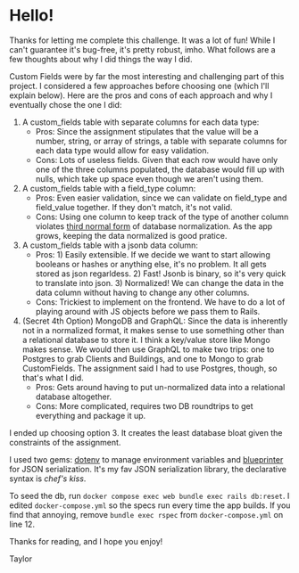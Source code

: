 # Hello!

Thanks for letting me complete this challenge. It was a lot of fun! While I can't guarantee it's bug-free, it's pretty robust, imho. What follows are a few thoughts about why I did things the way I did.

Custom Fields were by far the most interesting and challenging part of this project. I considered a few approaches before choosing one (which I'll explain below). Here are the pros and cons of each approach and why I eventually chose the one I did:

1. A custom_fields table with separate columns for each data type:
    - Pros: Since the assignment stipulates that the value will be a number, string, or array of strings, a table with separate columns for each data type would allow for easy validation.
    - Cons: Lots of useless fields. Given that each row would have only one of the three columns populated, the database would fill up with nulls, which take up space even though we aren't using them.
2. A custom_fields table with a field_type column:
    - Pros: Even easier validation, since we can validate on field_type and field_value together. If they don't match, it's not valid.
    - Cons: Using one column to keep track of the type of another column violates [third normal form](https://www.snowflake.com/trending/data-normalization-flexible-data-science/) of database normalization. As the app grows, keeping the data normalized is good pratice.
3. A custom_fields table with a jsonb data column:
    - Pros: 1) Easily extensible. If we decide we want to start allowing booleans or hashes or anything else, it's no problem. It all gets stored as json regarldess. 2) Fast! Jsonb is binary, so it's very quick to translate into json. 3) Normalized! We can change the data in the data column without having to change any other columns.
    - Cons: Trickiest to implement on the frontend. We have to do a lot of playing around with JS objects before we pass them to Rails.
4. (Secret 4th Option) MongoDB and GraphQL: Since the data is inherently not in a normalized format, it makes sense to use something other than a relational database to store it. I think a key/value store like Mongo makes sense. We would then use GraphQL to make two trips: one to Postgres to grab Clients and Buildings, and one to Mongo to grab CustomFields. The assignment said I had to use Postgres, though, so that's what I did.
    - Pros: Gets around having to put un-normalized data into a relational database altogether.
    - Cons: More complicated, requires two DB roundtrips to get everything and package it up.

I ended up choosing option 3. It creates the least database bloat given the constraints of the assignment.

I used two gems: [dotenv](https://github.com/bkeepers/dotenv) to manage environment variables and [blueprinter](https://github.com/procore-oss/blueprinter) for JSON serialization. It's my fav JSON serialization library, the declarative syntax is *chef's kiss*.

To seed the db, run `docker compose exec web bundle exec rails db:reset`. I edited `docker-compose.yml` so the specs run every time the app builds. If you find that annoying, remove `bundle exec rspec` from `docker-compose.yml` on line 12.

Thanks for reading, and I hope you enjoy!

Taylor
